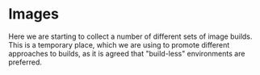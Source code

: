 # Images

Here we are starting to collect a number of different sets of image
builds.  This is a temporary place, which we are using to promote
different approaches to builds, as it is agreed that "build-less"
environments are preferred.

